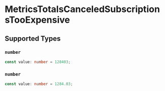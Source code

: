 # MetricsTotalsCanceledSubscriptionsTooExpensive


## Supported Types

### `number`

```typescript
const value: number = 128403;
```

### `number`

```typescript
const value: number = 1284.03;
```

